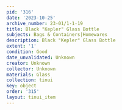 ```yaml
---
pid: '316'
date: '2023-10-25'
archive_number: 23-01/1-1-19
title: Black "Kepler" Glass Bottle
subjects: Bags & Containers|Homewares
description: Black "Kepler" Glass Bottle
extent: '1'
condition: Good
date_unvalidated: Unknown
creator: Unknown
collector: Unknown
materials: Glass
collection: tinui
key: object
order: '315'
layout: tinui_item
---
```

